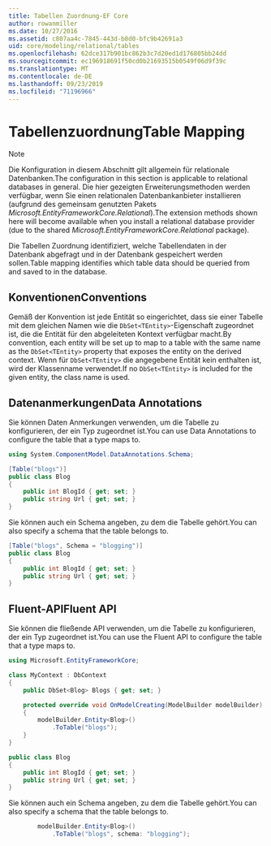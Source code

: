```yaml
---
title: Tabellen Zuordnung-EF Core
author: rowanmiller
ms.date: 10/27/2016
ms.assetid: c807aa4c-7845-443d-b8d0-bfc9b42691a3
uid: core/modeling/relational/tables
ms.openlocfilehash: 62dce317b901bc862b3c7d20ed1d176805bb24dd
ms.sourcegitcommit: ec196918691f50cd0b21693515b0549f06d9f39c
ms.translationtype: MT
ms.contentlocale: de-DE
ms.lasthandoff: 09/23/2019
ms.locfileid: "71196966"
---
```

# <a name="table-mapping"></a><span data-ttu-id="3f6cc-102">Tabellenzuordnung</span><span class="sxs-lookup"><span data-stu-id="3f6cc-102">Table Mapping</span></span>

> [!NOTE]  
> <span data-ttu-id="3f6cc-103">Die Konfiguration in diesem Abschnitt gilt allgemein für relationale Datenbanken.</span><span class="sxs-lookup"><span data-stu-id="3f6cc-103">The configuration in this section is applicable to relational databases in general.</span></span> <span data-ttu-id="3f6cc-104">Die hier gezeigten Erweiterungsmethoden werden verfügbar, wenn Sie einen relationalen Datenbankanbieter installieren (aufgrund des gemeinsam genutzten Pakets *Microsoft.EntityFrameworkCore.Relational*).</span><span class="sxs-lookup"><span data-stu-id="3f6cc-104">The extension methods shown here will become available when you install a relational database provider (due to the shared *Microsoft.EntityFrameworkCore.Relational* package).</span></span>

<span data-ttu-id="3f6cc-105">Die Tabellen Zuordnung identifiziert, welche Tabellendaten in der Datenbank abgefragt und in der Datenbank gespeichert werden sollen.</span><span class="sxs-lookup"><span data-stu-id="3f6cc-105">Table mapping identifies which table data should be queried from and saved to in the database.</span></span>

## <a name="conventions"></a><span data-ttu-id="3f6cc-106">Konventionen</span><span class="sxs-lookup"><span data-stu-id="3f6cc-106">Conventions</span></span>

<span data-ttu-id="3f6cc-107">Gemäß der Konvention ist jede Entität so eingerichtet, dass sie einer Tabelle mit dem gleichen Namen wie die `DbSet<TEntity>`-Eigenschaft zugeordnet ist, die die Entität für den abgeleiteten Kontext verfügbar macht.</span><span class="sxs-lookup"><span data-stu-id="3f6cc-107">By convention, each entity will be set up to map to a table with the same name as the `DbSet<TEntity>` property that exposes the entity on the derived context.</span></span> <span data-ttu-id="3f6cc-108">Wenn für `DbSet<TEntity>` die angegebene Entität kein enthalten ist, wird der Klassenname verwendet.</span><span class="sxs-lookup"><span data-stu-id="3f6cc-108">If no `DbSet<TEntity>` is included for the given entity, the class name is used.</span></span>

## <a name="data-annotations"></a><span data-ttu-id="3f6cc-109">Datenanmerkungen</span><span class="sxs-lookup"><span data-stu-id="3f6cc-109">Data Annotations</span></span>

<span data-ttu-id="3f6cc-110">Sie können Daten Anmerkungen verwenden, um die Tabelle zu konfigurieren, der ein Typ zugeordnet ist.</span><span class="sxs-lookup"><span data-stu-id="3f6cc-110">You can use Data Annotations to configure the table that a type maps to.</span></span>

``` csharp
using System.ComponentModel.DataAnnotations.Schema;
```
``` csharp
[Table("blogs")]
public class Blog
{
    public int BlogId { get; set; }
    public string Url { get; set; }
}
```

<span data-ttu-id="3f6cc-111">Sie können auch ein Schema angeben, zu dem die Tabelle gehört.</span><span class="sxs-lookup"><span data-stu-id="3f6cc-111">You can also specify a schema that the table belongs to.</span></span>

``` csharp
[Table("blogs", Schema = "blogging")]
public class Blog
{
    public int BlogId { get; set; }
    public string Url { get; set; }
}
```

## <a name="fluent-api"></a><span data-ttu-id="3f6cc-112">Fluent-API</span><span class="sxs-lookup"><span data-stu-id="3f6cc-112">Fluent API</span></span>

<span data-ttu-id="3f6cc-113">Sie können die fließende API verwenden, um die Tabelle zu konfigurieren, der ein Typ zugeordnet ist.</span><span class="sxs-lookup"><span data-stu-id="3f6cc-113">You can use the Fluent API to configure the table that a type maps to.</span></span>

``` csharp
using Microsoft.EntityFrameworkCore;
```
``` csharp
class MyContext : DbContext
{
    public DbSet<Blog> Blogs { get; set; }

    protected override void OnModelCreating(ModelBuilder modelBuilder)
    {
        modelBuilder.Entity<Blog>()
            .ToTable("blogs");
    }
}

public class Blog
{
    public int BlogId { get; set; }
    public string Url { get; set; }
}
```

<span data-ttu-id="3f6cc-114">Sie können auch ein Schema angeben, zu dem die Tabelle gehört.</span><span class="sxs-lookup"><span data-stu-id="3f6cc-114">You can also specify a schema that the table belongs to.</span></span>

<!-- [!code-csharp[Main](samples/core/relational/Modeling/FluentAPI/Relational/TableAndSchema.cs?highlight=2)] -->
``` csharp
        modelBuilder.Entity<Blog>()
            .ToTable("blogs", schema: "blogging");
```
